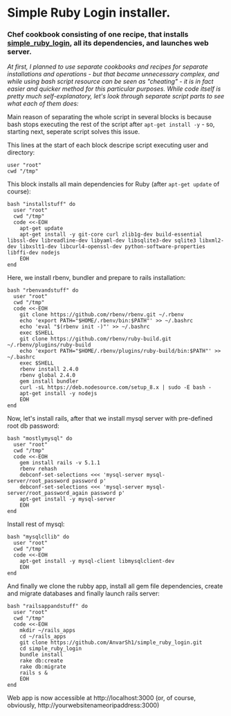 # Simple Ruby Login installer.
### Chef cookbook consisting of one recipe, that installs [simple_ruby_login](https://github.com/AnvarSh1/simple_ruby_login), all its dependencies, and launches web server. 

*At first, I planned to use separate cookbooks and recipes for separate installations and operations - but that became unnecessary complex, and while using bash script resource can be seen as "cheating" - it is in fact easier and quicker method for this particular purposes. While code itself is pretty much self-explanatory, let's look through separate script parts to see what each of them does:*

Main reason of separating the whole script in several blocks is because bash stops executing the rest of the script after `apt-get install -y` - so, starting next, seperate script solves this issue.

This lines at the start of each block descripe script executing user and directory:
```
user "root"
cwd "/tmp"
```


This block installs all main dependencies for Ruby (after `apt-get update` of course):

```
bash "installstuff" do
  user "root"
  cwd "/tmp"
  code <<-EOH
    apt-get update
    apt-get install -y git-core curl zlib1g-dev build-essential libssl-dev libreadline-dev libyaml-dev libsqlite3-dev sqlite3 libxml2-dev libxslt1-dev libcurl4-openssl-dev python-software-properties libffi-dev nodejs
    EOH
end
```


Here, we install rbenv, bundler and prepare to rails installation:

```
bash "rbenvandstuff" do
  user "root"
  cwd "/tmp"
  code <<-EOH
    git clone https://github.com/rbenv/rbenv.git ~/.rbenv
    echo 'export PATH="$HOME/.rbenv/bin:$PATH"' >> ~/.bashrc
    echo 'eval "$(rbenv init -)"' >> ~/.bashrc
    exec $SHELL
    git clone https://github.com/rbenv/ruby-build.git ~/.rbenv/plugins/ruby-build
    echo 'export PATH="$HOME/.rbenv/plugins/ruby-build/bin:$PATH"' >> ~/.bashrc
    exec $SHELL
    rbenv install 2.4.0
    rbenv global 2.4.0
    gem install bundler
    curl -sL https://deb.nodesource.com/setup_8.x | sudo -E bash -
    apt-get install -y nodejs
    EOH
end
```

Now, let's install rails, after that we install mysql server with pre-defined root db password:

```
bash "mostlymysql" do
  user "root"
  cwd "/tmp"
  code <<-EOH
    gem install rails -v 5.1.1
    rbenv rehash
    debconf-set-selections <<< 'mysql-server mysql-server/root_password password p'
    debconf-set-selections <<< 'mysql-server mysql-server/root_password_again password p'
    apt-get install -y mysql-server
    EOH
end
```

Install rest of mysql:

```
bash "mysqlcllib" do
  user "root"
  cwd "/tmp"
  code <<-EOH
    apt-get install -y mysql-client libmysqlclient-dev
    EOH
end
```


And finally we clone the rubby app, install all gem file dependencies, create and migrate databases and finally launch rails server:
```
bash "railsappandstuff" do
  user "root"
  cwd "/tmp"
  code <<-EOH
    mkdir ~/rails_apps
    cd ~/rails_apps
    git clone https://github.com/AnvarSh1/simple_ruby_login.git
    cd simple_ruby_login
    bundle install
    rake db:create
    rake db:migrate
    rails s &
    EOH
end
```

Web app is now accessible at http://localhost:3000 (or, of course, obviously, http://yourwebsitenameoripaddress:3000)
